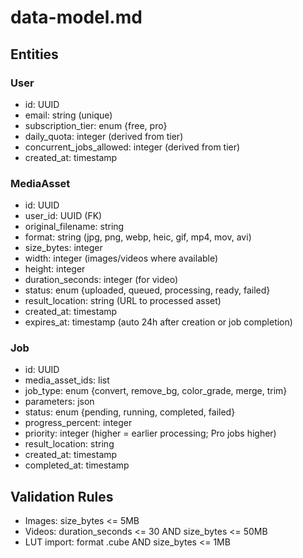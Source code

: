# data-model.md

## Entities

### User
- id: UUID
- email: string (unique)
- subscription_tier: enum {free, pro}
- daily_quota: integer (derived from tier)
- concurrent_jobs_allowed: integer (derived from tier)
- created_at: timestamp

### MediaAsset
- id: UUID
- user_id: UUID (FK)
- original_filename: string
- format: string (jpg, png, webp, heic, gif, mp4, mov, avi)
- size_bytes: integer
- width: integer (images/videos where available)
- height: integer
- duration_seconds: integer (for video)
- status: enum {uploaded, queued, processing, ready, failed}
- result_location: string (URL to processed asset)
- created_at: timestamp
- expires_at: timestamp (auto 24h after creation or job completion)

### Job
- id: UUID
- media_asset_ids: list<UUID>
- job_type: enum {convert, remove_bg, color_grade, merge, trim}
- parameters: json
- status: enum {pending, running, completed, failed}
- progress_percent: integer
- priority: integer (higher = earlier processing; Pro jobs higher)
- result_location: string
- created_at: timestamp
- completed_at: timestamp

## Validation Rules
- Images: size_bytes <= 5MB
- Videos: duration_seconds <= 30 AND size_bytes <= 50MB
- LUT import: format .cube AND size_bytes <= 1MB

